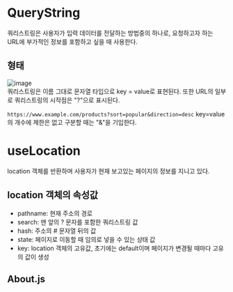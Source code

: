 # QueryString
쿼리스트링은 사용자가 입력 데이터를 전달하는 방법중의 하나로, 요청하고자 하는 URL에 부가적인 정보를 포함하고 싶을 때 사용한다.    

## 형태
![image](https://github.com/min9-530/TIL/assets/104071568/947149e0-8461-4769-913f-c508f3f901c7)  
쿼리스트링은 이름 그대로 문자열 타입으로 key = value로 표현된다. 또한 URL의 일부로 쿼리스트링의 시작점은 "?"으로 표시된다.  

``https://www.example.com/products?sort=popular&direction=desc``
key=value의 개수에 제한은 없고 구분할 때는 "&"을 기입한다.

# useLocation
location 객체를 반환하며 사용자가 현재 보고있는 페이지의 정보를 지니고 있다.  

## location 객체의 속성값
+ pathname: 현재 주소의 경로
+ search: 맨 앞의 ? 문자를 포함한 쿼리스트링 값
+ hash: 주소의 # 문자열 뒤의 값
+ state: 페이지로 이동할 때 임의로 넣을 수 있는 상태 값
+ key: location 객체의 고유값, 초기에는 default이며 페이지가 변경될 때마다 고유의 값이 생성

## About.js
